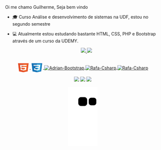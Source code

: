 Oi me chamo Guilherme, Seja bem vindo 


- 🎓 Curso Análise e desenvolvimento de sistemas na UDF, estou no segundo semestre
- 💻 Atualmente estou estudando bastante HTML, CSS, PHP e Bootstrap através de um curso da UDEMY.

  
  <div align="center">
  <a href="https://github.com/Guilhermeksksk">
  <img height="180em" src="https://github-readme-stats.vercel.app/api?username=Guilhermeksksk&show_icons=true&theme=algolia&include_all_commits=true&count_private=true"/>
  <img height="180em" src="https://github-readme-stats.vercel.app/api/top-langs/?username=Guilhermeksksk&layout=compact&langs_count=7&theme=algolia"/>
</div>
 
 <div style="display: inline_block" align="center"><br>
  <img align="center" alt="Rafa-HTML" height="30" width="40" src="https://raw.githubusercontent.com/devicons/devicon/master/icons/html5/html5-original.svg">
  <img align="center" alt="Rafa-CSS" height="30" width="40" src="https://raw.githubusercontent.com/devicons/devicon/master/icons/css3/css3-original.svg">
  <img align="center" alt="Adrian-Bootstrap" height="30" width="40" src="https://cdn.jsdelivr.net/gh/devicons/devicon/icons/bootstrap/bootstrap-original.svg">
  <img align="center" alt="Rafa-Csharp" height="40" width="50" src="https://cdn.jsdelivr.net/gh/devicons/devicon/icons/mysql/mysql-original-wordmark.svg">
   <img align="center" alt="Rafa-Csharp" height="40" width="50" src="https://cdn.jsdelivr.net/gh/devicons/devicon/icons/php/php-original.svg">
  
</div>
  
  <div align="center"> 
 
  <a href = "mailto:guilhermer024@gmail.com"><img src="https://img.shields.io/badge/-Gmail-%23333?style=for-the-badge&logo=gmail&logoColor=white" target="_blank"></a>
  <a href="https://www.linkedin.com/in/guilherme-rodrigues-ferreira-1b48a2140/" target="_blank"><img src="https://img.shields.io/badge/-LinkedIn-%230077B5?style=for-the-badge&logo=linkedin&logoColor=white" target="_blank"></a> 
   <a href="https://web.telegram.org/z/" target="_blank"><img src="https://img.shields.io/badge/Telegram-2CA5E0?style=for-the-badge&logo=telegram&logoColor=white" target="_blank"></a> 
 
  ![Snake animation](https://github.com/rafaballerini/rafaballerini/blob/output/github-contribution-grid-snake.svg)
 
</div>

